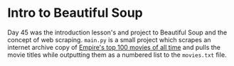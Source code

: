 # Intro to Beautiful Soup

Day 45 was the introduction lesson's and project to Beautiful Soup and the concept of web scraping. `main.py` is a small project which scrapes an internet archive copy of [Empire's top 100 movies of all time](https://web.archive.org/web/20200518073855/https://www.empireonline.com/movies/features/best-movies-2/) and pulls the movie titles while outputting them as a numbered list to the `movies.txt` file.
